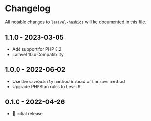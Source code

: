 # Changelog

All notable changes to `laravel-hashids` will be documented in this file.

## 1.1.0 - 2023-03-05

- Add support for PHP 8.2
- Laravel 10.x Compatibility

## 1.0.0 - 2022-06-02

- Use the `saveQuietly` method instead of the `save` method
- Upgrade PHPStan rules to Level 9

## 0.1.0 - 2022-04-26

- 🎉 initial release
